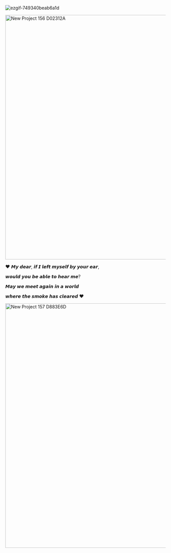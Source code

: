 ![ezgif-749340beab6a1d](https://github.com/user-attachments/assets/4584e882-0188-45da-9f93-3cd033e138d9)

<img width="2160" height="769" alt="New Project 156  D02312A" src="https://github.com/user-attachments/assets/e6e69a13-3e3a-487a-bf27-5ec70836a2be" />

‎♥ 𝙈𝙮 𝙙𝙚𝙖𝙧, 𝙞𝙛 𝙄 𝙡𝙚𝙛𝙩 𝙢𝙮𝙨𝙚𝙡𝙛 𝙗𝙮 𝙮𝙤𝙪𝙧 𝙚𝙖𝙧,

𝙬𝙤𝙪𝙡𝙙 𝙮𝙤𝙪 𝙗𝙚 𝙖𝙗𝙡𝙚 𝙩𝙤 𝙝𝙚𝙖𝙧 𝙢𝙚? 

𝙈𝙖𝙮 𝙬𝙚 𝙢𝙚𝙚𝙩 𝙖𝙜𝙖𝙞𝙣 𝙞𝙣 𝙖 𝙬𝙤𝙧𝙡𝙙

𝙬𝙝𝙚𝙧𝙚 𝙩𝙝𝙚 𝙨𝙢𝙤𝙠𝙚 𝙝𝙖𝙨 𝙘𝙡𝙚𝙖𝙧𝙚𝙙 ♥

<img width="2160" height="769" alt="New Project 157  D883E6D" src="https://github.com/user-attachments/assets/9f1b5ef2-6a2d-45f4-83c2-5fad6a271dfa" />

